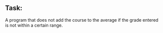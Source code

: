 ## Task:
A program that does not add the course to the average if the grade entered is not within a certain range.
